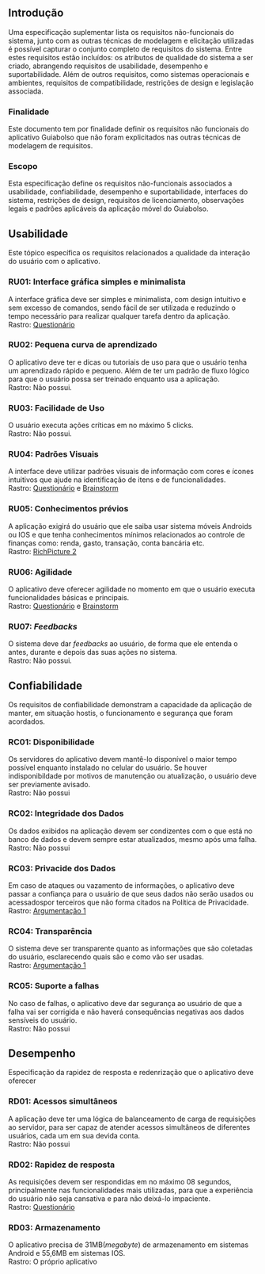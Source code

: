 ## Introdução 

Uma especificação suplementar lista os requisitos não-funcionais do sistema, junto com as outras técnicas de modelagem e elicitação utilizadas é possível capturar o conjunto completo de requisitos do sistema. Entre estes requisitos estão incluídos: os atributos de qualidade do sistema a ser criado, abrangendo requisitos de usabilidade, desempenho e suportabilidade. Além de outros requisitos, como sistemas operacionais e ambientes, requisitos de compatibilidade, restrições de design e legislação associada.

### Finalidade

Este documento tem por finalidade definir os requisitos não funcionais do aplicativo Guiabolso que não foram explicitados nas outras técnicas de modelagem de requisitos.

### Escopo

Esta especificação define os requisitos não-funcionais associados a usabilidade, confiabilidade, desempenho e suportabilidade, interfaces do sistema, restrições de design, requisitos de licenciamento, observações legais e padrões aplicáveis da aplicação móvel do Guiabolso.

## Usabilidade

Este tópico específica os requisitos relacionados a qualidade da interação do usuário com o aplicativo.

### RU01: Interface gráfica simples e minimalista

A interface gráfica deve ser simples e minimalista, com design intuitivo e sem excesso de comandos, sendo fácil de ser utilizada e reduzindo o tempo necessário para realizar qualquer tarefa dentro da aplicação.<br>Rastro: [Questionário](../elicitacao-de-requisitos/questionario.md) 

### RU02: Pequena curva de aprendizado

O aplicativo deve ter e dicas ou tutoriais de uso para que o usuário tenha um aprendizado rápido e pequeno. Além de ter um padrão de fluxo lógico para que o usuário possa ser treinado enquanto usa a aplicação.
<br> Rastro: Não possui.

### RU03: Facilidade de Uso 

O usuário executa ações críticas em no máximo 5 clicks. 
<br> Rastro: Não possui.

### RU04: Padrões Visuais

A interface deve utilizar padrões visuais de informação com cores e ícones intuitivos que ajude na identificação de itens e de funcionalidades.
<br> Rastro: [Questionário](../elicitacao-de-requisitos/questionario.md) e [Brainstorm](../../elicitacao-de-requisitos/brainstorm/#brainstorm-1-elicitacao-de-requisitos)

### RU05: Conhecimentos prévios 

A aplicação exigirá do usuário que ele saiba usar sistema móveis Androids ou IOS e que tenha conhecimentos mínimos relacionados ao controle de finanças como: renda, gasto, transação, conta bancária etc.
<br>Rastro: [RichPicture 2](../../pre-rastreabilidade/richpicture/#rp02-usabilidade) 

### RU06: Agilidade

O aplicativo deve oferecer agilidade no momento em que o usuário executa funcionalidades básicas e principais.
<br> Rastro: [Questionário](../elicitacao-de-requisitos/questionario.md) e [Brainstorm](../../elicitacao-de-requisitos/brainstorm/#brainstorm-1-elicitacao-de-requisitos)

### RU07: *Feedbacks*

O sistema deve dar *feedbacks* ao usuário, de forma que ele entenda o antes, durante e depois das suas ações no sistema.
<br> Rastro: Não possui.

## Confiabilidade

Os requisitos de confiabilidade demonstram a capacidade da aplicação de manter, em situação hostis, o funcionamento e segurança que foram acordados.

### RC01: Disponibilidade 

Os servidores do  aplicativo devem mantê-lo disponível o maior tempo possível enquanto instalado no celular do usuário. Se houver indisponibildade por motivos de manutenção ou atualização, o usuário deve ser previamente avisado.
<br> Rastro: Não possui

### RC02: Integridade dos Dados

Os dados exibidos na aplicação devem ser condizentes com o que está no banco de dados e devem sempre estar atualizados, mesmo após uma falha.
<br> Rastro: Não possui

### RC03: Privacide dos Dados

Em caso de ataques ou vazamento de informações, o aplicativo deve passar a confiança para o usuário de que seus dados não serão usados ou acessadospor terceiros que não forma citados na Política de Privacidade.
<br> Rastro: [Argumentação 1](../../pre-rastreabilidade/argumentacao/#arg01-privacidade-do-usuario)

### RC04: Transparência 

O sistema deve ser transparente quanto as informações que são coletadas do usuário, esclarecendo quais são e como vão ser usadas.
<br> Rastro: [Argumentação 1](../../pre-rastreabilidade/argumentacao/#arg01-privacidade-do-usuario)

### RC05: Suporte a falhas 

No caso de falhas, o aplicativo deve dar segurança ao usuário de que a falha vai ser corrigida e não haverá consequências negativas aos dados sensíveis do usuário.
<br> Rastro: Não possui

## Desempenho

Especificação da rapidez de resposta e redenrização que o aplicativo deve oferecer

### RD01: Acessos simultâneos

A aplicação deve ter uma lógica de balanceamento de carga de requisições ao servidor, para ser capaz de atender acessos simultâneos de diferentes usuários, cada um em sua devida conta.
<br> Rastro: Não possui

### RD02: Rapidez de resposta

As requisições devem ser respondidas em no máximo 08 segundos, principalmente nas funcionalidades mais utilizadas, para que a experiência do usuário não seja cansativa e para não deixá-lo impaciente.
<br> Rastro: [Questionário](../elicitacao-de-requisitos/questionario.md)

### RD03: Armazenamento 

O aplicativo precisa de 31MB(*megabyte*) de armazenamento em sistemas Android e 55,6MB em sistemas IOS.
<br> Rastro: O próprio aplicativo 
